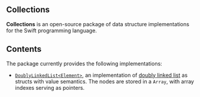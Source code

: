 ## Collections

**Collections** is an open-source package of data structure implementations for the Swift programming language.

## Contents

The package currently provides the following implementations:

- [`DoublyLinkedList<Element>`](Documentation/DoublyLinkedList.md), an implementation of [doubly linked list](https://en.wikipedia.org/wiki/Doubly_linked_list) as structs with value semantics. The nodes are stored in a `Array`, with array indexes serving as pointers.
